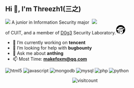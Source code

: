 <h2>Hi 👋, I'm Threezh1(三之)</h1>
<img align='right' src="https://media.giphy.com/media/damUMYvgrroqw2hxSu/giphy.gif" width="230">
<p><img src="https://media.giphy.com/media/WUlplcMpOCEmTGBtBW/giphy.gif" width="30"> A junior in Information Security major of CUIT, and a member of <a href="https://www.d0g3.cn/">D0g3</a> Security Laboratory.<img src="./images/dog_head.png" width="30"></p>

- 🔭 I’m currently working on **tencent**
- 🤔 I’m looking for help with **bugbounty**
- 💬 Ask me about **anthing**
- 📫 Most Time: **makefoxm@qq.com**

<p align="left"><img src="https://devicons.github.io/devicon/devicon.git/icons/html5/html5-original-wordmark.svg" alt="html5" width="30" height="30"/> <img src="https://devicons.github.io/devicon/devicon.git/icons/javascript/javascript-original.svg" alt="javascript" width="30" height="30"/> <img src="https://devicons.github.io/devicon/devicon.git/icons/mongodb/mongodb-original-wordmark.svg" alt="mongodb" width="30" height="30"/> <img src="https://devicons.github.io/devicon/devicon.git/icons/mysql/mysql-original-wordmark.svg" alt="mysql" width="30" height="30"/> <img src="https://devicons.github.io/devicon/devicon.git/icons/php/php-original.svg" alt="php" width="30" height="30"/> <img src="https://devicons.github.io/devicon/devicon.git/icons/python/python-original-wordmark.svg" alt="python" width="30" height="30"/></p><p align="center">

<img src="https://profile-counter.glitch.me/Threezh1/count.svg" alt="visitcount" width="120"/>